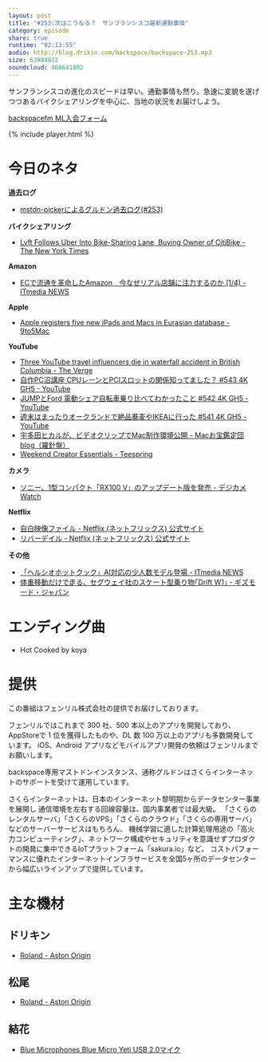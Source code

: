 ```yaml
---
layout: post
title: "#253:次はこうなる？　サンフランシスコ最新通勤事情"
category: episode
share: true
runtime: "02:13:55"
audio: http://blog.drikin.com/backspace/backspace-253.mp3
size: 63984922
soundcloud: 468641892
---
```


サンフランシスコの進化のスピードは早い。通勤事情も然り。急速に変貌を遂げつつあるバイクシェアリングを中心に、当地の状況をお届けしよう。

[backspacefm ML入会フォーム](http://backspace.us11.list-manage.com/subscribe?u=09c933bd3997c1d16dbed156a&id=84b6529b91)

{% include player.html %}

# 今日のネタ
**過去ログ**
* [mstdn-pickerによるグルドン過去ログ(#253)](https://rbtnn.github.io/mstdn-picker/?instance=mstdn.guru&since_id=100331495479119851&max_id=100332062305972023)

**バイクシェアリング**
* [Lyft Follows Uber Into Bike-Sharing Lane, Buying Owner of CitiBike - The New York Times](https://www.nytimes.com/2018/07/02/business/dealbook/lyft-citibike-motivate-bike-share.html)

**Amazon**
* [ECで流通を革命したAmazon　今なぜリアル店舗に注力するのか (1/4) - ITmedia NEWS](http://www.itmedia.co.jp/news/articles/1807/05/news045.html)

**Apple**
* [Apple registers five new iPads and Macs in Eurasian database - 9to5Mac](https://9to5mac.com/2018/07/05/apple-new-ipads-mac-registered/)

**YouTube**
* [Three YouTube travel influencers die in waterfall accident in British Columbia - The Verge](https://www.theverge.com/2018/7/6/17540102/high-on-life-youtube-waterfall-death-ryker-gamble-alexey-lyakh-megan-scraper)
* [自作PC沼講座 CPUレーンとPCIスロットの関係知ってました？ #543 4K GH5 - YouTube](https://www.youtube.com/watch?v=1doH1QPwycw)
* [JUMPとFord 電動シェア自転車乗り比べてわかったこと #542 4K GH5 - YouTube](https://www.youtube.com/watch?v=pLtD8rq-up8)
* [週末はまったりオークランドで絶品蕎麦やIKEAに行った #541 4K GH5 - YouTube](https://www.youtube.com/watch?v=eu1CmBP6X58)
* [宇多田ヒカルが、ビデオクリップでMac制作環境公開 - Macお宝鑑定団 blog（羅針盤）](http://www.macotakara.jp/blog/itunes/entry-172.html)
* [Weekend Creator Essentials - Teespring](https://teespring.com/stores/yuka)

**カメラ**
* [ソニー、1型コンパクト「RX100 V」のアップデート版を発売 - デジカメ Watch](https://dc.watch.impress.co.jp/docs/news/1130883.html)

**Netflix**
* [自白映像ファイル - Netflix (ネットフリックス) 公式サイト](https://www.netflix.com/jp/title/80161702)
* [リバーデイル - Netflix (ネットフリックス) 公式サイト](https://www.netflix.com/jp/title/80133311)

**その他**
* [「ヘルシオホットクック」AI対応の少人数モデル登場 - ITmedia NEWS](http://www.itmedia.co.jp/news/articles/1807/05/news087.html)
* [体重移動だけで走る、セグウェイ社のスケート型乗り物｢Drift W1｣ - ギズモード・ジャパン](https://www.gizmodo.jp/2018/07/drift-w1-e-skates.html)

# エンディング曲
* Hot Cooked by koya

# 提供

この番組はフェンリル株式会社の提供でお届けしております。

フェンリルではこれまで 300 社、500 本以上のアプリを開発しており、AppStoreで 1 位を獲得したものや、DL 数 100 万以上のアプリも多数開発しています。
iOS、Android アプリなどモバイルアプリ開発の依頼はフェンリルまでお願いします。

backspace専用マストドンインスタンス、通称グルドンはさくらインターネットのサポートを受けて運用しています。

さくらインターネットは、日本のインターネット黎明期からデータセンター事業を展開し
通信環境を左右する回線容量は、国内事業者では最大級。
「さくらのレンタルサーバ」「さくらのVPS」「さくらのクラウド」「さくらの専用サーバ」などのサーバーサービスはもちろん、
機械学習に適した計算処理用途の「高火力コンピューティング」、ネットワーク構成やセキュリティを意識せずプロダクトの開発に集中できるIoTプラットフォーム「sakura.io」など、
コストパフォーマンスに優れたインターネットインフラサービスを全国5ヶ所のデータセンターから幅広いラインアップで提供しています。

# 主な機材

## ドリキン
* [Roland - Aston Origin](http://amzn.asia/1OwAZ0w)

## 松尾
* [Roland - Aston Origin](http://amzn.asia/1OwAZ0w)

## 結花
* [Blue Microphones Blue Micro Yeti USB 2.0マイク](http://www.bluedesigns.jp/products/yeti/)

